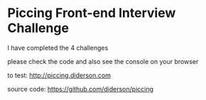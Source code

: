 # Piccing Front-end Interview Challenge

I have completed the 4 challenges

please check the code and also see the console on your browser

to test: http://piccing.diderson.com

source code: https://github.com/diderson/piccing
